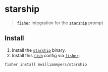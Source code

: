 # starship

> [`fisher`] integration for the [`starship`] prompt

## Install
1. Install the [`starship`] binary.
1. Install this [`fish`] config via [`fisher`]:

  ```fish
  fisher install mwilliammyers/starship
  ```


[`fish`]: https://fishshell.com
[`fisher`]: https://github.com/jorgebucaran/fisher
[`starship`]: https://github.com/starship/starship
